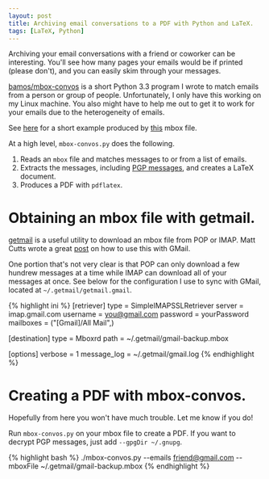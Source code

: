 ```yaml
---
layout: post
title: Archiving email conversations to a PDF with Python and LaTeX.
tags: [LaTeX, Python]
---
```


Archiving your email conversations with a friend or coworker
can be interesting. You'll see how many pages your emails
would be if printed (please don't), and you can easily skim
through your messages.

[bamos/mbox-convos](https://github.com/bamos/mbox-convos/)
is a short Python 3.3 program I wrote to match emails
from a person or group of people.
Unfortunately, I only have this working on my Linux machine.
You also might have to help me out to get it to work
for your emails due to the heterogeneity of emails.

See [here](http://bamos.github.io/data/2013-08-05/convos-example.pdf)
for a short example produced by
[this](https://github.com/bamos/mbox-convos/blob/master/example.mbox)
mbox file.

At a high level, `mbox-convos.py` does the following.

1. Reads an `mbox` file and matches messages to or from a
   list of emails.
2. Extracts the messages, including
   [PGP messages](http://bamos.github.io/2013/08/04/python-message-pgp/),
   and creates a LaTeX document.
3. Produces a PDF with `pdflatex`.

# Obtaining an mbox file with getmail.
[getmail](http://pyropus.ca/software/getmail/)
is a useful utility to download an mbox file from POP or IMAP.
Matt Cutts wrote a great
[post](http://www.mattcutts.com/blog/backup-gmail-in-linux-with-getmail)
on how to use this with GMail.

One portion that's not very clear is that POP can only download
a few hundrew messages at a time while IMAP can download
all of your messages at once.
See below for the configuration I use to sync with GMail,
located at `~/.getmail/getmail.gmail`.

{% highlight ini %}
[retriever]
type = SimpleIMAPSSLRetriever
server = imap.gmail.com
username = you@gmail.com
password = yourPassword
mailboxes = ("[Gmail]/All Mail",)

[destination]
type = Mboxrd
path = ~/.getmail/gmail-backup.mbox

[options]
verbose = 1
message_log = ~/.getmail/gmail.log
{% endhighlight %}

# Creating a PDF with mbox-convos.
Hopefully from here you won't have much trouble.
Let me know if you do!

Run `mbox-convos.py` on your mbox file to create a PDF.
If you want to decrypt PGP messages,
just add `--gpgDir ~/.gnupg`.

{% highlight bash %}
./mbox-convos.py --emails friend@gmail.com --mboxFile ~/.getmail/gmail-backup.mbox
{% endhighlight %}

